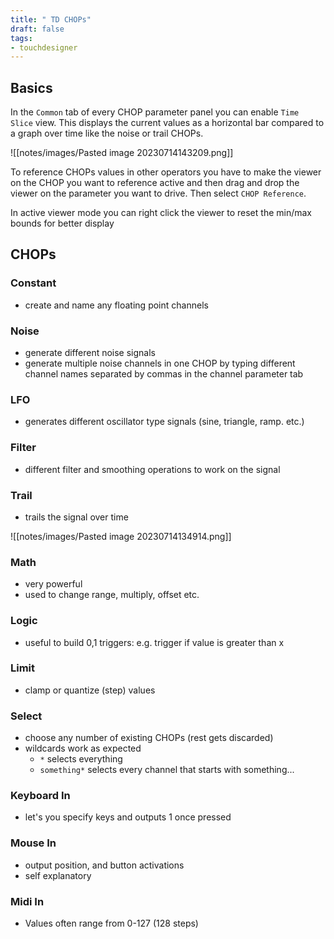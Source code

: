 ```yaml
---
title: " TD CHOPs"
draft: false
tags:
- touchdesigner
---
```


## Basics

In the `Common` tab of every CHOP parameter panel you can enable `Time Slice` view. This displays the current values as a horizontal bar compared to a graph over time like the noise or trail CHOPs.

![[notes/images/Pasted image 20230714143209.png]]

To reference CHOPs values in other operators you have to make the viewer on the CHOP you want to reference active and then drag and drop the viewer on the parameter you want to drive. Then select `CHOP Reference`.

In active viewer mode you can right click the viewer to reset the min/max bounds for better display

## CHOPs

### Constant
- create and name any floating point channels

### Noise
- generate different noise signals
- generate multiple noise channels in one CHOP by typing different channel names separated by commas in the channel parameter tab

### LFO
- generates different oscillator type signals (sine, triangle, ramp. etc.)

### Filter
- different filter and smoothing operations to work on the signal

### Trail
- trails the signal over time

![[notes/images/Pasted image 20230714134914.png]]

### Math
- very powerful
- used to change range, multiply, offset etc.

### Logic
- useful to build 0,1 triggers: e.g. trigger if value is greater than x 

### Limit
- clamp or quantize (step) values

### Select
- choose any number of existing CHOPs (rest gets discarded)
- wildcards work as expected
	- `*` selects everything
	- `something*` selects every channel that starts with something... 

### Keyboard In
- let's you specify keys and outputs 1 once pressed

### Mouse In 
- output position, and button activations
- self explanatory

### Midi In
- Values often range from 0-127 (128 steps)
